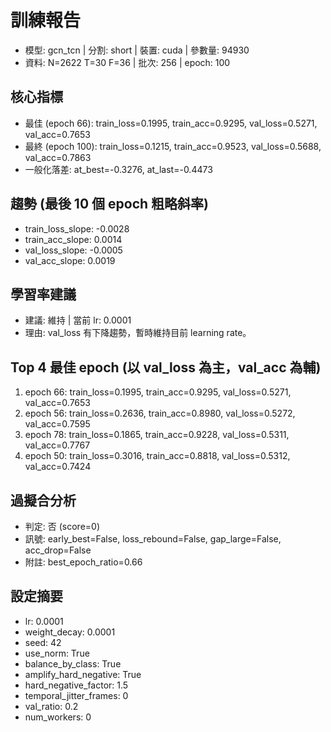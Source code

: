 # 訓練報告
- 模型: gcn_tcn  | 分割: short  | 裝置: cuda  | 參數量: 94930
- 資料: N=2622 T=30 F=36  | 批次: 256  | epoch: 100

## 核心指標
- 最佳 (epoch 66): train_loss=0.1995, train_acc=0.9295, val_loss=0.5271, val_acc=0.7653
- 最終 (epoch 100): train_loss=0.1215, train_acc=0.9523, val_loss=0.5688, val_acc=0.7863
- 一般化落差: at_best=-0.3276, at_last=-0.4473

## 趨勢 (最後 10 個 epoch 粗略斜率)
- train_loss_slope: -0.0028
- train_acc_slope: 0.0014
- val_loss_slope: -0.0005
- val_acc_slope: 0.0019

## 學習率建議
- 建議: 維持  | 當前 lr: 0.0001 
- 理由: val_loss 有下降趨勢，暫時維持目前 learning rate。

## Top 4 最佳 epoch (以 val_loss 為主，val_acc 為輔)
1. epoch 66: train_loss=0.1995, train_acc=0.9295, val_loss=0.5271, val_acc=0.7653
2. epoch 56: train_loss=0.2636, train_acc=0.8980, val_loss=0.5272, val_acc=0.7595
3. epoch 78: train_loss=0.1865, train_acc=0.9228, val_loss=0.5311, val_acc=0.7767
4. epoch 50: train_loss=0.3016, train_acc=0.8818, val_loss=0.5312, val_acc=0.7424

## 過擬合分析
- 判定: 否 (score=0)
- 訊號: early_best=False, loss_rebound=False, gap_large=False, acc_drop=False
- 附註: best_epoch_ratio=0.66

## 設定摘要
- lr: 0.0001
- weight_decay: 0.0001
- seed: 42
- use_norm: True
- balance_by_class: True
- amplify_hard_negative: True
- hard_negative_factor: 1.5
- temporal_jitter_frames: 0
- val_ratio: 0.2
- num_workers: 0